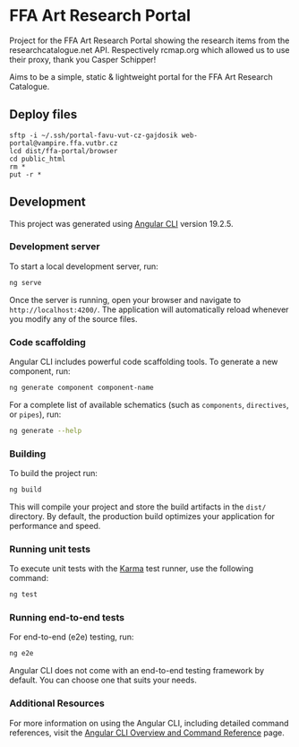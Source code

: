 # FFA Art Research Portal

Project for the FFA Art Research Portal showing the research items from the researchcatalogue.net API.
Respectively rcmap.org which allowed us to use their proxy, thank you Casper Schipper!

Aims to be a simple, static & lightweight portal for the FFA Art Research Catalogue.

## Deploy files
```
sftp -i ~/.ssh/portal-favu-vut-cz-gajdosik web-portal@vampire.ffa.vutbr.cz
lcd dist/ffa-portal/browser
cd public_html
rm *
put -r *
```


## Development

This project was generated using [Angular CLI](https://github.com/angular/angular-cli) version 19.2.5.

### Development server

To start a local development server, run:

```bash
ng serve
```

Once the server is running, open your browser and navigate to `http://localhost:4200/`. The application will automatically reload whenever you modify any of the source files.

### Code scaffolding

Angular CLI includes powerful code scaffolding tools. To generate a new component, run:

```bash
ng generate component component-name
```

For a complete list of available schematics (such as `components`, `directives`, or `pipes`), run:

```bash
ng generate --help
```

### Building

To build the project run:

```bash
ng build
```

This will compile your project and store the build artifacts in the `dist/` directory. By default, the production build optimizes your application for performance and speed.

### Running unit tests

To execute unit tests with the [Karma](https://karma-runner.github.io) test runner, use the following command:

```bash
ng test
```

### Running end-to-end tests

For end-to-end (e2e) testing, run:

```bash
ng e2e
```

Angular CLI does not come with an end-to-end testing framework by default. You can choose one that suits your needs.

### Additional Resources

For more information on using the Angular CLI, including detailed command references, visit the [Angular CLI Overview and Command Reference](https://angular.dev/tools/cli) page.
